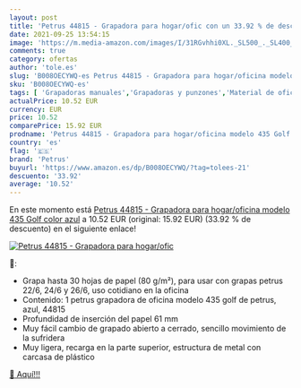 ```yaml
---
layout: post
title: 'Petrus 44815 - Grapadora para hogar/ofic con un 33.92 % de descuento'
date: 2021-09-25 13:54:15
image: 'https://m.media-amazon.com/images/I/31RGvhhi0XL._SL500_._SL400_.jpg'
comments: true
category: ofertas
author: 'tole.es'
slug: 'B008OECYWQ-es Petrus 44815 - Grapadora para hogar/oficina modelo 435...'
sku: 'B008OECYWQ-es'
tags: [ 'Grapadoras manuales','Grapadoras y punzones','Material de oficina','Oficina y papelería','grapadora','petrus', ]
actualPrice: 10.52 EUR
currency: EUR
price: 10.52
comparePrice: 15.92 EUR
prodname: 'Petrus 44815 - Grapadora para hogar/oficina modelo 435 Golf color azul'
country: 'es'
flag: '🇪🇸'
brand: 'Petrus'
buyurl: 'https://www.amazon.es/dp/B008OECYWQ/?tag=tolees-21'
descuento: '33.92'
average: '10.52'
---
```


En este momento está [Petrus 44815 - Grapadora para hogar/oficina modelo 435 Golf color azul](https://www.amazon.es/dp/B008OECYWQ/?tag=tolees-21) a 10.52 EUR (original: 15.92 EUR) (33.92 %  de descuento) en el siguiente enlace!

[![Petrus 44815 - Grapadora para hogar/ofic](https://m.media-amazon.com/images/I/31RGvhhi0XL._SL500_._SL400_.jpg)](https://www.amazon.es/dp/B008OECYWQ/?tag=tolees-21)

🔎:

- Grapa hasta 30 hojas de papel (80 g/m²), para usar con grapas petrus 22/6, 24/6 y 26/6, uso cotidiano en la oficina
- Contenido: 1 petrus grapadora de oficina modelo 435 golf de petrus, azul, 44815
- Profundidad de inserción del papel 61 mm
- Muy fácil cambio de grapado abierto a cerrado, sencillo movimiento de la sufridera
- Muy ligera, recarga en la parte superior, estructura de metal con carcasa de plástico

[🛒 Aquí!!!](https://www.amazon.es/dp/B008OECYWQ/?tag=tolees-21)
